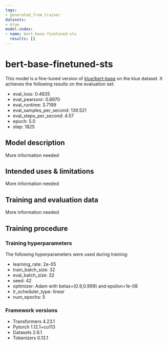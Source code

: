 ```yaml
---
tags:
- generated_from_trainer
datasets:
- klue
model-index:
- name: bert-base-finetuned-sts
  results: []
---
```


<!-- This model card has been generated automatically according to the information the Trainer had access to. You
should probably proofread and complete it, then remove this comment. -->

# bert-base-finetuned-sts

This model is a fine-tuned version of [klue/bert-base](https://huggingface.co/klue/bert-base) on the klue dataset.
It achieves the following results on the evaluation set:
- eval_loss: 0.4835
- eval_pearsonr: 0.8970
- eval_runtime: 3.7199
- eval_samples_per_second: 139.521
- eval_steps_per_second: 4.57
- epoch: 5.0
- step: 1825

## Model description

More information needed

## Intended uses & limitations

More information needed

## Training and evaluation data

More information needed

## Training procedure

### Training hyperparameters

The following hyperparameters were used during training:
- learning_rate: 2e-05
- train_batch_size: 32
- eval_batch_size: 32
- seed: 42
- optimizer: Adam with betas=(0.9,0.999) and epsilon=1e-08
- lr_scheduler_type: linear
- num_epochs: 5

### Framework versions

- Transformers 4.23.1
- Pytorch 1.12.1+cu113
- Datasets 2.6.1
- Tokenizers 0.13.1
